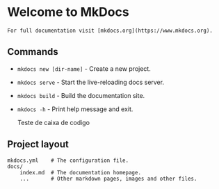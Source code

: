 # Welcome to MkDocs

    For full documentation visit [mkdocs.org](https://www.mkdocs.org).

## Commands

* `mkdocs new [dir-name]` - Create a new project.
* `mkdocs serve` - Start the live-reloading docs server.
* `mkdocs build` - Build the documentation site.
* `mkdocs -h` - Print help message and exit.

    Teste de caixa de codigo


## Project layout

    mkdocs.yml    # The configuration file.
    docs/
        index.md  # The documentation homepage.
        ...       # Other markdown pages, images and other files.
